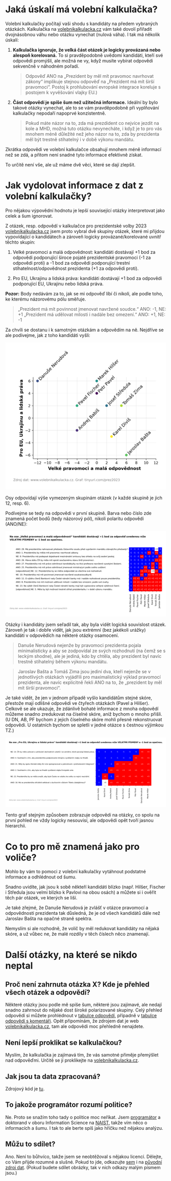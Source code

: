 # Jaká úskalí má volební kalkulačka?

Volební kalkulačky počítají vaši shodu s kandidáty na předem vybraných otázkách. Kalkulačka na [volebnikalkulacka.cz](https://www.volebnikalkulacka.cz) vám také dovolí přiřadit dvojnásobnou váhu nebo otázku vynechat (nulová váha). I tak má několik úskalí:

1. **Kalkulačka ignoruje, že velká část otázek je logicky provázaná nebo alespoň korelovaná.** To si pravděpodobně uvědomí kandidáti, kteří své odpovědi promýšlí, ale možná ne vy, když musíte vybírat odpovědi sekvenčně v náhodném pořadí.

	> Odpověď ANO na „Prezident by měl mít pravomoc navrhovat zákony“ implikuje stejnou odpověď na „Prezident má mít širší pravomoci“. Postoj k prohlubování evropské integrace koreluje s postojem k vyvěšování vlajky EU.)
	

2. **Část odpovědí je spíše šum než užitečná informace.** Ideální by bylo takové otázky vynechat, ale to se vám pravděpodobně při vyplňování kalkulačky nepodaří napoprvé konzistentně.
	
	> Pokud máte názor na to, zda má prezdident co nejvíce jezdit na kole a MHD, možná tuto otázku nevynecháte, i když je to pro vás mnohem méně důležité než jeho názor na to, zda by prezidenta měl být trestně stíhatelný i v době výkonu mandátu.

Zkrátka odpovědi ve volební kalkulačce obsahují mnohem méně informací než se zdá, a přitom není snadné tyto informace efektivně získat.

To určitě není vše, ale už máme dvě věci, které se dají zlepšit.

# Jak vydolovat informace z dat z volební kalkulačky?

Pro nějakou výpovědní hodnotu je lepší související otázky interpretovat jako celek a šum ignorovat.

Z otázek, resp. odpovědí v kalkulačce pro prezidentské volby 2023 [volebnikalkulacka.cz](https://www.volebnikalkulacka.cz) jsem proto vybral dvě skupiny otázek, které mi přijdou vypovídající o kandidátech a zároveň logicky provázané/korelované uvnitř těchto skupin:

1. Velké pravomoci a malá odpovědnost: kandidáti dostávají +1 bod za odpovědi podporující široce pojaté prezidentské pravomoci (-1 za odpovědi proti) a -1 bod za odpovědi podporující trestní stíhatelnost/odpovědnost prezidenta (+1 za odpovědi proti).

2. Pro EU, Ukrajinu a lidská práva: kandidáti dostávají +1 bod za odpovědi podporující EU, Ukrajinu nebo lidská práva.

**Pozor:** Body nedávám za to, jak se mi odpověď líbí či nikoli, ale podle toho, ke kterému názorovému pólu směřuje.

> „Prezident má mít povinnost jmenovat navržené soudce.“ ANO: -1, NE: +1
> „Prezident má udělovat milosti i nadále bez omezení.“ ANO: +1, NE: -1

Za chvíli se dostanu i k samotným otázkám a odpovědím na ně. Nejdříve se ale podívejme, jak z toho kandidáti vyšli:

![Celkové srovnání kandidátů: „Velké pravomoci a malá odpovědnost“ versus „Pro EU, Ukrajinu a lidská práva“](output/p1.png)

Osy odpovídají výše vymezeným skupinám otázek (v každé skupině je jich 12, resp. 6).

Podívejme se tedy na odpovědi v první skupině. Barva nebo číslo zde znamená počet bodů (tedy názorový pól), nikoli polaritu odpovědi (ANO/NE):

![Odpovědi a ohodnocení „Velké pravomoci a malá odpovědnost“](output/p2.png)

Otázky i kandidáty jsem seřadil tak, aby byla vidět logická souvislost otázek. Zároveň je tak i dobře vidět, jak jsou extrémní (bez jakékoli urážky) kandidáti v odpovědích na některé otázky osamocení.

> Danuše Nerudová nejenže by pravomoci prezidenta pojala minimalisticky a aby se zodpovídal ze svých rozhodnutí (na čemž se s leckým shodne), ale je jediná, kdo by chtěla, aby prezident byl navíc trestně stíhatelný během výkonu mandátu.

> Jaroslav Bašta a Tomáš Zima jsou jediní dva, kteří nejenže se v jednotlivých otázkách vyjádřili pro maximalistický výklad pravomocí prezidenta, ale navíc explicitně řekli ANO na to, že „prezident by měl mít širší pravomoci“.

Je také vidět, že jen v jednom případě vyšlo kandidátům stejné skóre, přestože mají odlišné odpovědi ve čtyřech otázkách (Pavel a Hilšer). Celkově se ale ukazuje, že zdánlivě bohaté informace z mnoha odpovědí můžeme snadno zredukovat na číselné skóre, aniž bychom o mnoho přišli. (U DN, AB, PF bychom z jejich číselného skóre mohli přesně rekonstruovat odpovědi. U ostatních bychom se spletli v jedné otázce s čestnou výjimkou TZ.)

![Odpovědi a ohodnocení „Pro EU, Ukrajinu a lidská práva“](output/p3.png)

Tento graf stejným způsobem zobrazuje odpovědi na otázky, co spolu na první pohled ne vždy logicky nesouvisí, ale odpovědi opět tvoří jasnou hierarchii.

# Co to pro mě znamená jako pro voliče?

Mohlo by vám to pomoci z volební kalkulačky vytáhnout podstatné informace a odhlédnout od šumu.

Snadno uvidíte, jak jsou k sobě někteří kandidáti blízko (např. Hilšer, Fischer i Středula jsou velmi blízko k Pavlovi na obou osách) a můžete si i ověřit těch pár otázek, ve kterých se liší.

Je také zřejmé, že Danuše Nerudová je zvlášť v otázce pravomocí a odpovědnosti prezidenta tak důsledná, že je od všech kandidátů dále než Jaroslav Bašta na opačné straně spektra.

Nemyslím si ale rozhodně, že volič by měl redukovat kandidáty na nějaká skóre, a už vůbec ne, že malé rozdíly v těch číslech něco znamenají.

# Další otázky, na které se nikdo neptal

## Proč není zahrnuta otázka X? Kde je přehled všech otázek a odpovědí?

Některé otázky jsou podle mě spíše šum, některé jsou zajímavé, ale nedají snadno zahrnout do nějaké dost široké polarizované skupiny. Celý přehled odpovědí si můžete prohlédnout v [tabulce odpovědí](output/answers.csv), případně v [tabulce odpovědí s komentáři](output/answers-comments.csv). Opět připomínám, že zdrojem dat je web [volebnikalkulacka.cz](https://www.volebnikalkulacka.cz), tam ale odpovědi moc přehledně nenajdete.

## Není lepší proklikat se kalkulačkou?

Myslím, že kalkulačka je zajímavá tím, že vás samotné přiměje přemýšlet nad odpověďmi. Určitě se jí proklikejte na [volebnikalkulacka.cz](https://www.volebnikalkulacka.cz).

## Jak jsou ta data zpracovaná?

Zdrojový kód je [tu](president.py).

## To jakože programátor rozumí politice?

Ne. Proto se snažím toho tady o politice moc neříkat. Jsem [programátor](https://www.bestincovid.info) a doktorand v oboru Information Science na [NAIST](http://www.naist.jp), takže vím něco o informacích a šumu. I tak to ale berte spíš jako hříčku než nějakou analýzu.

## Můžu to sdílet?

Ano. Není to bůhvíco, takže jsem se neobtěžoval s nějakou licencí. Dělejte, co Vám přijde rozumné a slušné. Pokud to jde, odkazujte [sem](https://tinyurl.com/prez2023) i na [původní zdroj dat](https://www.volebnikalkulacka.cz). (Pokud budete sdílet obrázky, tak v nich odkazy malým písmem jsou.)
